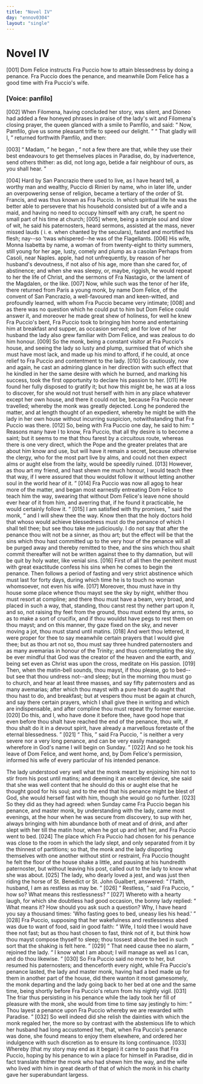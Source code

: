 ```yaml
---
title: "Novel IV"
day: "ennov0304"
layout: "single"
---
```

<div id="nov0304" type="novella" who="panfilo">
 <h1>
  Novel IV
 </h1>
 <argument>
  <p>
   <a name="p03040001">
    [001]
   </a>
   Dom Felice instructs Fra Puccio how to attain blessedness
 by doing a penance. Fra Puccio does the penance,
 and meanwhile Dom Felice has a good time with Fra
 Puccio's wife.
  </p>
 </argument>
 <p>
  <h3>
   [Voice: panfilo]
  </h3>
 </p>
 <div3 type="commentary" who="author">
  <p>
   <a name="p03040002">
    [002]
   </a>
   When
   Filomena, having concluded her story, was silent, and
	Dioneo had added a few honeyed phrases in praise of the lady's wit and
	Filomena's closing prayer, the queen glanced with a smile to Pamfilo,
	and said:
   <q direct="unspecified">
    Now, Pamfilo, give us some pleasant trifle to speed our
	  delight.
   </q>
   <q direct="unspecified">
    That gladly will I,
   </q>
   returned forthwith Pamfilo, and
	then:
  </p>
 </div3>
 <div3 type="commentary" who="panfilo">
  <p>
   <a name="p03040003">
    [003]
   </a>
   <q direct="unspecified">
    Madam,
   </q>
   <seg type="authorialcomment">
    he began
   </seg>
   ,
   <q direct="unspecified">
    not a few there are that, while they
	  use their best endeavours to get themselves places in Paradise, do, by
	  inadvertence, send others thither: as did, not long ago, betide a fair
	  neighbour of ours, as you shall hear.
   </q>
  </p>
 </div3>
 <p>
  <a name="p03040004">
   [004]
  </a>
  Hard by San Pancrazio there used to live, as I have heard tell,
 a worthy man and wealthy, Puccio di Rinieri by name, who in later
 life, under an overpowering sense of religion, became a tertiary of
 the order of St. Francis, and was thus known as Fra Puccio. In
 which spiritual life he was the better able to persevere that his
 household consisted but of a wife and a maid, and having no need to
 occupy himself with any craft, he spent no small part of his time at
 church;
  <a name="p03040005">
   [005]
  </a>
  where, being a simple soul and slow of wit, he said his
 paternosters, heard sermons, assisted at the mass, never missed lauds
 (
  i. e.
  when chanted by the seculars), fasted and mortified his flesh;
 nay--so
 'twas whispered--he was of the Flagellants.
  <a name="p03040006">
   [006]
  </a>
  His wife, Monna
 Isabetta by name, a woman of from twenty-eight to thirty summers,
 still young for her age, lusty, comely and plump as a casolan
  <note>
   Perhaps
 from Casoli, near Naples.
  </note>
  apple,
  had not unfrequently, by reason of her husband's devoutness, if not
 also of his age, more than she cared for, of abstinence; and when she
 was sleepy, or, maybe, riggish, he would repeat to her the life of Christ,
 and the sermons of Fra Nastagio, or the lament of the Magdalen, or
 the like.
  <a name="p03040007">
   [007]
  </a>
  Now, while such was the tenor of her life, there returned
 from Paris a young monk, by name Dom Felice, of the convent of
 San Pancrazio, a well-favoured man and keen-witted, and profoundly
 learned, with whom Fra Puccio became very intimate;
  <a name="p03040008">
   [008]
  </a>
  and as there
 was no question which he could put to him but Dom Felice could
 answer it, and moreover he made great shew of holiness, for well he
 knew Fra Puccio's bent, Fra Puccio took to bringing him home and
 entertaining him at breakfast and supper, as occasion served; and for
 love of her husband the lady also grew familiar with Dom Felice,
 and was zealous to do him honour.
  <a name="p03040009">
   [009]
  </a>
  So the monk, being a constant
 visitor at Fra Puccio's house, and seeing the lady so lusty and plump,
 surmised that of which she must have most lack, and made up his
 mind to afford, if he could, at once relief to Fra Puccio and contentment
 to the lady.
  <a name="p03040010">
   [010]
  </a>
  So cautiously, now and again, he cast an admiring
 glance in her direction with such effect that he kindled in her the
 same desire with which he burned, and marking his success, took the
 first opportunity to declare his passion to her.
  <a name="p03040011">
   [011]
  </a>
  He found her fully
 disposed to gratify it; but how this might be, he was at a loss to
 discover, for she would not trust herself with him in any place whatever
 except her own house, and there it could not be, because Fra
 Puccio never travelled; whereby the monk was greatly dejected.
 Long he pondered the matter, and at length thought of an expedient,
 whereby he might be with the lady in her own house without
 incurring suspicion, notwithstanding that Fra Puccio was there.
  <a name="p03040012">
   [012]
  </a>
  So, being with Fra Puccio one day, he said to him:
  <q direct="unspecified">
   Reasons
 many have I to know, Fra Puccio, that all thy desire is to become a
 saint; but it seems to me that thou farest by a circuitous route,
 whereas there is one very direct, which the Pope and the greater
 prelates that are about him know and use, but will have it remain a
 secret, because otherwise the clergy, who for the most part live by
 alms, and could not then expect alms or aught else from the laity,
 would be speedily ruined.
   <a name="p03040013">
    [013]
   </a>
   However, as thou art my friend, and hast
 shewn me much honour, I would teach thee that way, if I were assured
 that thou wouldst follow it without letting another soul in the world
   hear of it.
  </q>
  <a name="p03040014">
   [014]
  </a>
  Fra Puccio was now all agog to hear more of the matter,
 and began most earnestly entreating Dom Felice to teach him the
 way, swearing that without Dom Felice's leave none should ever
 hear of it from him, and averring that, if he found it practicable, he
 would certainly follow it.
  <q direct="unspecified">
   <a name="p03040015">
    [015]
   </a>
   I am satisfied with thy promises,
  </q>
  said
 the monk,
  <q direct="unspecified">
   and I will shew thee the way. Know then that the
 holy doctors hold that whoso would achieve blessedness must do the
 penance of which I shall tell thee; but see thou take me judiciously.
 I do not say that after the penance thou wilt not be a sinner, as thou
 art; but the effect will be that the sins which thou hast committed
 up to the very hour of the penance will all be purged away and
 thereby remitted to thee, and the sins which thou shalt commit
 thereafter will not be written against thee to thy damnation, but will
 be quit by holy water, like venial sins.
   <a name="p03040016">
    [016]
   </a>
   First of all then the penitent
 must with great exactitude confess his sins when he comes to begin
 the penance. Then follows a period of fasting and very strict
 abstinence which must last for forty days, during which time he is to
 touch no woman whomsoever, not even his wife.
   <a name="p03040017">
    [017]
   </a>
   Moreover, thou
 must have in thy house some place whence thou mayst see the sky
 by night, whither thou must resort at compline; and there thou must
 have a beam, very broad, and placed in such a way, that, standing,
 thou canst rest thy nether part upon it, and so, not raising thy feet
 from the ground, thou must extend thy arms, so as to make a sort of
 crucifix, and if thou wouldst have pegs to rest them on thou mayst;
 and on this manner, thy gaze fixed on the sky, and never moving a
 jot, thou must stand until matins.
   <a name="p03040018">
    [018]
   </a>
   And wert thou lettered, it were
 proper for thee to say meanwhile certain prayers that I would give
 thee; but as thou art not so, thou must say three hundred paternosters
 and as many avemarias in honour of the Trinity; and thus
 contemplating the sky, be ever mindful that God was the creator of
 the heaven and the earth, and being set even as Christ was upon the
 cross, meditate on His passion.
   <a name="p03040019">
    [019]
   </a>
   Then, when the matin-bell sounds,
 thou mayst, if thou please, go to bed--but see that thou undress not--and
 sleep; but in the morning thou must go to church, and hear
 at least three masses, and say fifty paternosters and as many avemarias;
 after which thou mayst with a pure heart do aught that thou hast
 to do, and breakfast; but at vespers thou must be again at church,
 and say there certain prayers, which I shall give thee in writing and
   which are indispensable, and after compline thou must repeat thy
 former exercise.
   <a name="p03040020">
    [020]
   </a>
   Do this, and I, who have done it before thee, have
 good hope that even before thou shalt have reached the end of the
 penance, thou wilt, if thou shalt do it in a devout spirit, have already
 a marvellous foretaste of the eternal blessedness.
  </q>
  <a name="p03040021">
   [021]
  </a>
  <q direct="unspecified">
   This,
  </q>
  said Fra
 Puccio,
  <q direct="unspecified">
   is neither a very severe nor a very long penance, and can
 be very easily managed: wherefore in God's name I will begin on
 Sunday.
  </q>
  <a name="p03040022">
   [022]
  </a>
  And so he took his leave of Dom Felice, and went home,
 and, by Dom Felice's permission, informed his wife of every particular
 of his intended penance.
 </p>
 <p>
  The lady understood very well what the monk meant by enjoining
 him not to stir from his post until matins; and deeming it an
 excellent device, she said that she was well content that he should do
 this or aught else that he thought good for his soul; and to the end
 that his penance might be blest of God, she would herself fast with
 him, though she would go no further.
  <a name="p03040023">
   [023]
  </a>
  So they did as they had
 agreed: when Sunday came Fra Puccio began his penance, and master
 monk, by understanding with the lady, came most evenings, at the
 hour when he was secure from discovery, to sup with her, always
 bringing
 with him abundance both of meat and of drink, and after slept
 with her till the matin hour, when he got up and left her, and Fra
 Puccio went to bed.
  <a name="p03040024">
   [024]
  </a>
  The place which Fra Puccio had chosen for
 his penance was close to the room in which the lady slept, and only
 separated from it by the thinnest of partitions; so that, the monk and
 the lady disporting themselves with one another without stint or
 restraint, Fra Puccio thought he felt the floor of the house shake a
 little, and pausing at his hundredth paternoster, but without leaving
 his post, called out to the lady to know what she was about.
  <a name="p03040025">
   [025]
  </a>
  The
 lady, who dearly loved a jest, and was just then riding the horse of
 St. Benedict or St. John Gualbert, answered:
  <q direct="unspecified">
   I'faith, husband, I am
 as restless as may be.
  </q>
  <a name="p03040026">
   [026]
  </a>
  <q direct="unspecified">
   Restless,
  </q>
  said Fra Puccio,
  <q direct="unspecified">
   how so? What
 means this restlessness?
  </q>
  <a name="p03040027">
   [027]
  </a>
  Whereto with a hearty laugh, for which
 she doubtless had good occasion, the bonny lady replied:
  <q direct="unspecified">
   What
 means it? How should you ask such a question? Why, I have
 heard you say a thousand times: 'Who fasting goes to bed, uneasy
 lies his head.'
  </q>
  <a name="p03040028">
   [028]
  </a>
  Fra Puccio, supposing that her wakefulness and
 restlessness abed was due to want of food, said in good faith:
  <q direct="unspecified">
   Wife,
 I told thee I would have thee not fast; but as thou hast chosen to
   fast, think not of it, but think how thou mayst compose thyself to
 sleep; thou tossest about the bed in such sort that the shaking is felt
 here.
  </q>
  <a name="p03040029">
   [029]
  </a>
  <q direct="unspecified">
   That need cause thee no alarm,
  </q>
  rejoined the lady.
  <q direct="unspecified">
   I
 know what I am about; I will manage as well as I can, and do thou
 likewise.
  </q>
  <a name="p03040030">
   [030]
  </a>
  So Fra Puccio said no more to her, but resumed his
 paternosters; and thenceforth every night, while Fra Puccio's penance
 lasted, the lady and master monk, having had a bed made up for them
 in another part of the house, did there wanton it most gamesomely,
 the monk departing and the lady going back to her bed at one and
 the same time, being shortly before Fra Puccio's return from his
 nightly vigil.
  <a name="p03040031">
   [031]
  </a>
  The friar thus persisting in his penance while the lady
 took her fill of pleasure with the monk, she would from time to time
 say jestingly to him:
  <q direct="unspecified">
   Thou layest a penance upon Fra Puccio
 whereby we are rewarded with Paradise.
  </q>
  <a name="p03040032">
   [032]
  </a>
  So well indeed did she
 relish the dainties with which the monk regaled her, the more so by
 contrast with the abstemious life to which her husband had long
 accustomed her, that, when Fra Puccio's penance was done, she found
 means to enjoy them elsewhere, and ordered her indulgence with
 such discretion as to ensure its long continuance.
  <a name="p03040033">
   [033]
  </a>
  Whereby (that my
 story may end as it began) it came to pass that Fra Puccio, hoping by
 his penance to win a place for himself in Paradise, did in fact translate
 thither the monk who had shewn him the way, and the wife who
 lived with him in great dearth of that of which the monk in his
 charity gave her superabundant largess.
 </p>
</div>